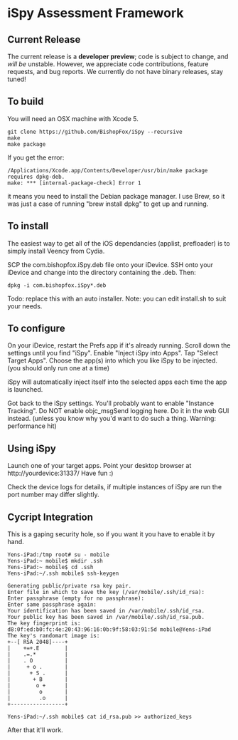 iSpy Assessment Framework
=========================

Current Release
----------------
The current release is a **developer preview**; code is subject to change, and *will be* unstable. However, we appreciate code contributions, feature requests, and bug reports. We currently do not have binary releases, stay tuned!


To build
--------
You will need an OSX machine with Xcode 5.

	git clone https://github.com/BishopFox/iSpy --recursive
	make
	make package

If you get the error:

	/Applications/Xcode.app/Contents/Developer/usr/bin/make package requires dpkg-deb.
	make: *** [internal-package-check] Error 1

it means you need to install the Debian package manager. I use Brew, so it was just a
case of running "brew install dpkg" to get up and running.

To install
----------
The easiest way to get all of the iOS dependancies (applist, prefloader) is to simply install Veency from Cydia.


SCP the com.bishopfox.iSpy<version-number>.deb file onto your iDevice.
SSH onto your iDevice and change into the directory containing the .deb.
Then:

	dpkg -i com.bishopfox.iSpy*.deb

Todo: replace this with an auto installer.
Note: you can edit install.sh to suit your needs.

To configure
------------
On your iDevice, restart the Prefs app if it's already running.
Scroll down the settings until you find "iSpy".
Enable "Inject iSpy into Apps".
Tap "Select Target Apps".
Choose the app(s) into which you like iSpy to be injected.
   (you should only run one at a time)

iSpy will automatically inject itself into the selected apps each
time the app is launched.

Got back to the iSpy settings.
You'll probably want to enable "Instance Tracking".
Do NOT enable objc_msgSend logging here. Do it in the web GUI instead.
	(unless you know why you'd want to do such a thing. Warning: performance hit)

Using iSpy
----------
Launch one of your target apps.
Point your desktop browser at http://yourdevice:31337/
Have fun :)

Check the device logs for details, if multiple instances of iSpy are run the port number may differ slightly.

Cycript Integration
-------------------
This is a gaping security hole, so if you want it you have to enable it by hand.

	Yens-iPad:/tmp root# su - mobile
	Yens-iPad:~ mobile$ mkdir .ssh
	Yens-iPad:~ mobile$ cd .ssh
	Yens-iPad:~/.ssh mobile$ ssh-keygen
	
	Generating public/private rsa key pair.
	Enter file in which to save the key (/var/mobile/.ssh/id_rsa):
	Enter passphrase (empty for no passphrase):
	Enter same passphrase again:
	Your identification has been saved in /var/mobile/.ssh/id_rsa.
	Your public key has been saved in /var/mobile/.ssh/id_rsa.pub.
	The key fingerprint is:
	d8:0f:ed:b0:fc:4e:20:43:96:16:0b:9f:58:03:91:5d mobile@Yens-iPad
	The key's randomart image is:
	+--[ RSA 2048]----+
	|    +=+.E        |
	|    .=.*         |
	|    . O          |
	|     + o .       |
	|      + S .      |
	|       + B       |
	|        o +      |
	|         o       |
	|         .o      |
	+-----------------+

	Yens-iPad:~/.ssh mobile$ cat id_rsa.pub >> authorized_keys

After that it'll work.
